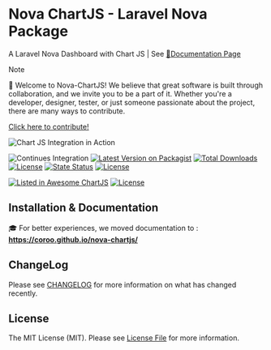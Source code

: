 # Nova ChartJS - Laravel Nova Package

A Laravel Nova Dashboard with Chart JS | See [:blue_book:Documentation Page](https://coroo.github.io/nova-chartjs/)

> [!NOTE]
> 👋 Welcome to Nova-ChartJS! We believe that great software is built through collaboration, and we invite you to be a part of it. Whether you're a developer, designer, tester, or just someone passionate about the project, there are many ways to contribute.
>
> [Click here to contribute!](https://github.com/coroo/nova-chartjs/blob/master/CONTRIBUTING.md#how-to-contribute)

![Chart JS Integration in Action](https://raw.githubusercontent.com/coroo/chart-js-integration/gh-pages/assets/img/chart-js-integration.gif)

![Continues Integration](https://github.com/coroo/nova-chartjs/workflows/ci/badge.svg?branch=master)
[![Latest Version on Packagist](https://img.shields.io/packagist/v/coroowicaksono/chart-js-integration)](https://packagist.org/packages/coroowicaksono/chart-js-integration)
[![Total Downloads](https://img.shields.io/packagist/dt/coroowicaksono/chart-js-integration)](https://packagist.org/packages/coroowicaksono/chart-js-integration)
[![License](https://img.shields.io/github/languages/top/coroo/nova-chartjs)](https://packagist.org/packages/coroowicaksono/chart-js-integration)
[![State Status](https://img.shields.io/github/deployments/coroo/nova-chartjs/github-pages)](https://packagist.org/packages/coroowicaksono/chart-js-integration)
[![License](https://img.shields.io/packagist/l/coroowicaksono/chart-js-integration)](https://github.com/coroo/chart-js-integration/blob/master/LICENSE)

[![Listed in Awesome ChartJS](https://camo.githubusercontent.com/13c4e50d88df7178ae1882a203ed57b641674f94/68747470733a2f2f63646e2e7261776769742e636f6d2f73696e647265736f726875732f617765736f6d652f643733303566333864323966656437386661383536353265336136336531353464643865383832392f6d656469612f62616467652e737667)](https://github.com/chartjs/awesome#integrations)
[![License](https://img.shields.io/github/stars/coroo/nova-chartjs?style=social)](https://github.com/coroo/nova-chartjs/stargazers)

## Installation & Documentation

:mortar_board: For better experiences, we moved documentation to : __https://coroo.github.io/nova-chartjs/__

## ChangeLog

Please see [CHANGELOG](https://github.com/coroo/chart-js-integration/blob/master/CHANGELOG.md) for more information on what has changed recently.

## License

The MIT License (MIT). Please see [License File](https://github.com/coroo/chart-js-integration/blob/master/LICENSE) for more information.


